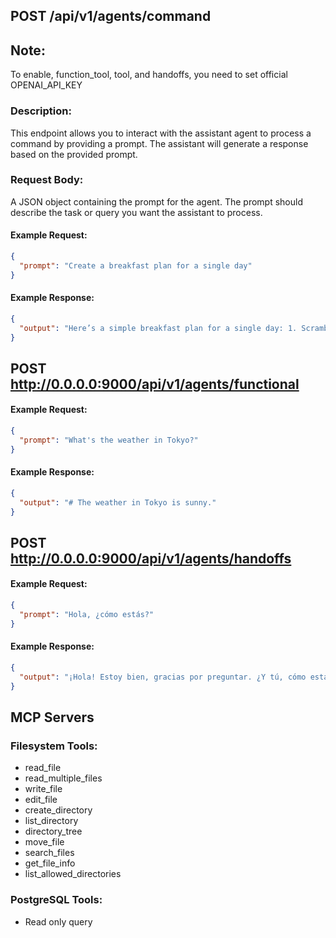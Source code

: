 ## POST /api/v1/agents/command

## Note:
To enable, function_tool, tool, and handoffs, you need to set official OPENAI_API_KEY

### Description:
This endpoint allows you to interact with the assistant agent to process a command by providing a prompt. The assistant will generate a response based on the provided prompt.

### Request Body:
A JSON object containing the prompt for the agent. The prompt should describe the task or query you want the assistant to process.

#### Example Request:
```json
{
  "prompt": "Create a breakfast plan for a single day"
}
```

#### Example Response:
```json
{
  "output": "Here’s a simple breakfast plan for a single day: 1. Scrambled eggs with toast, 2. Fresh fruit salad, 3. Coffee or juice."
}
```

## POST http://0.0.0.0:9000/api/v1/agents/functional

#### Example Request:
```json
{
  "prompt": "What's the weather in Tokyo?"
}
```

#### Example Response:
```json
{
  "output": "# The weather in Tokyo is sunny."
}
```

## POST http://0.0.0.0:9000/api/v1/agents/handoffs

#### Example Request:
```json
{
  "prompt": "Hola, ¿cómo estás?"
}
```

#### Example Response:
```json
{
  "output": "¡Hola! Estoy bien, gracias por preguntar. ¿Y tú, cómo estás?"
}
```

## MCP Servers 

### Filesystem Tools:
- read_file
- read_multiple_files
- write_file
- edit_file
- create_directory
- list_directory
- directory_tree
- move_file
- search_files
- get_file_info
- list_allowed_directories

### PostgreSQL Tools:
- Read only query